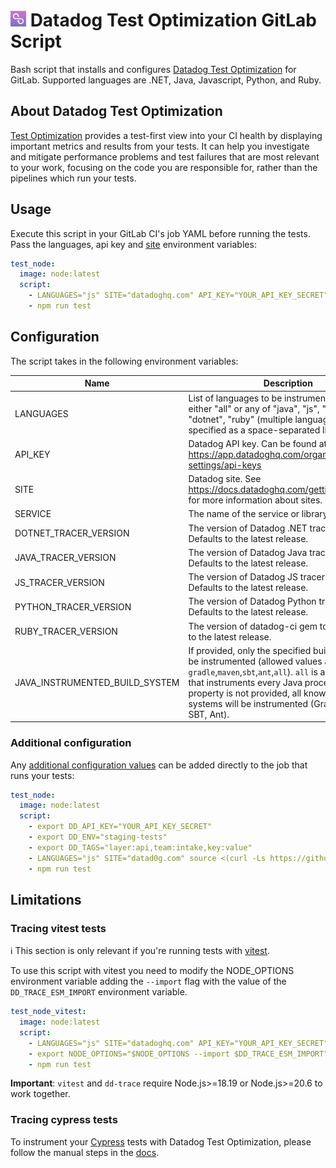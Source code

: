 # <img height="25" src="logos/test_visibility_logo.png" /> Datadog Test Optimization GitLab Script

Bash script that installs and configures [Datadog Test Optimization](https://docs.datadoghq.com/tests/) for GitLab.
Supported languages are .NET, Java, Javascript, Python, and Ruby.

## About Datadog Test Optimization

[Test Optimization](https://docs.datadoghq.com/tests/) provides a test-first view into your CI health by displaying important metrics and results from your tests.
It can help you investigate and mitigate performance problems and test failures that are most relevant to your work, focusing on the code you are responsible for, rather than the pipelines which run your tests.

## Usage

Execute this script in your GitLab CI's job YAML before running the tests. Pass the languages, api key and [site](https://docs.datadoghq.com/getting_started/site/) environment variables:

```yaml
test_node:
  image: node:latest
  script:
    - LANGUAGES="js" SITE="datadoghq.com" API_KEY="YOUR_API_KEY_SECRET" source <(curl -Ls https://github.com/DataDog/test-visibility-gitlab-script/releases/download/v1.0.1/script.sh)
    - npm run test
```

## Configuration

The script takes in the following environment variables:

| Name                           | Description                                                                                                                                                                                                                                                                                         | Required | Default       |
| ------------------------------ | --------------------------------------------------------------------------------------------------------------------------------------------------------------------------------------------------------------------------------------------------------------------------------------------------- | -------- | ------------- |
| LANGUAGES                      | List of languages to be instrumented. Can be either "all" or any of "java", "js", "python", "dotnet", "ruby" (multiple languages can be specified as a space-separated list).                                                                                                                       | true     |               |
| API_KEY                        | Datadog API key. Can be found at https://app.datadoghq.com/organization-settings/api-keys                                                                                                                                                                                                           | true     |               |
| SITE                           | Datadog site. See https://docs.datadoghq.com/getting_started/site for more information about sites.                                                                                                                                                                                                 | false    | datadoghq.com |
| SERVICE                        | The name of the service or library being tested.                                                                                                                                                                                                                                                    | false    |               |
| DOTNET_TRACER_VERSION          | The version of Datadog .NET tracer to use. Defaults to the latest release.                                                                                                                                                                                                                          | false    |               |
| JAVA_TRACER_VERSION            | The version of Datadog Java tracer to use. Defaults to the latest release.                                                                                                                                                                                                                          | false    |               |
| JS_TRACER_VERSION              | The version of Datadog JS tracer to use. Defaults to the latest release.                                                                                                                                                                                                                            | false    |               |
| PYTHON_TRACER_VERSION          | The version of Datadog Python tracer to use. Defaults to the latest release.                                                                                                                                                                                                                        | false    |               |
| RUBY_TRACER_VERSION            | The version of datadog-ci gem to use. Defaults to the latest release.                                                                                                                                                                                                                               | false    |               |
| JAVA_INSTRUMENTED_BUILD_SYSTEM | If provided, only the specified build systems will be instrumented (allowed values are `gradle`,`maven`,`sbt`,`ant`,`all`). `all` is a special value that instruments every Java process. If this property is not provided, all known build systems will be instrumented (Gradle, Maven, SBT, Ant). | false    |               |

### Additional configuration

Any [additional configuration values](https://docs.datadoghq.com/tracing/trace_collection/library_config/) can be added directly to the job that runs your tests:

```yaml
test_node:
  image: node:latest
  script:
    - export DD_API_KEY="YOUR_API_KEY_SECRET"
    - export DD_ENV="staging-tests"
    - export DD_TAGS="layer:api,team:intake,key:value"
    - LANGUAGES="js" SITE="datad0g.com" source <(curl -Ls https://github.com/DataDog/test-visibility-gitlab-script/releases/download/v1.0.1/script.sh)
    - npm run test
```

## Limitations

### Tracing vitest tests

ℹ️ This section is only relevant if you're running tests with [vitest](https://github.com/vitest-dev/vitest).

To use this script with vitest you need to modify the NODE_OPTIONS environment variable adding the `--import` flag with the value of the `DD_TRACE_ESM_IMPORT` environment variable.

```yaml
test_node_vitest:
  image: node:latest
  script:
    - LANGUAGES="js" SITE="datadoghq.com" API_KEY="YOUR_API_KEY_SECRET" source <(curl -Ls https://github.com/DataDog/test-visibility-gitlab-script/releases/download/v1.0.1/script.sh)
    - export NODE_OPTIONS="$NODE_OPTIONS --import $DD_TRACE_ESM_IMPORT"
    - npm run test
```

**Important**: `vitest` and `dd-trace` require Node.js>=18.19 or Node.js>=20.6 to work together.

### Tracing cypress tests

To instrument your [Cypress](https://www.cypress.io/) tests with Datadog Test Optimization, please follow the manual steps in the [docs](https://docs.datadoghq.com/tests/setup/javascript/?tab=cypress).
